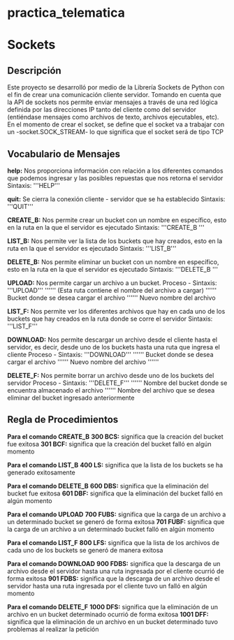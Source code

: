 # practica_telematica
# Sockets

 ## Descripción

 Este proyecto se desarrolló por medio de la Librería Sockets de Python con el fin de crear una comunicación cliente servidor.
 Tomando en cuenta que la API de sockets nos permite enviar mensajes a través de una red lógica definida por las direcciones IP tanto del
 cliente como del servidor (entiéndase mensajes como archivos de texto, archivos ejecutables, etc).
 En el momento de crear el socket, se define que el socket va a trabajar con un -socket.SOCK_STREAM- lo que significa que el socket será de tipo TCP

## Vocabulario de Mensajes
 **help:** Nos proporciona información con relación a los diferentes comandos que podemos ingresar y las posibles repuestas que nos retorna el servidor
 Sintaxis:
 '''HELP'''
 
**quit:** Se cierra la conexión cliente - servidor que se ha establecido
 Sintaxis:
 '''QUIT'''
 
**CREATE_B:** Nos permite crear un bucket con un nombre en específico, esto en la ruta en la que el servidor es ejecutado
 Sintaxis:
 '''CREATE_B <nombre del bucket>'''
 
**LIST_B:** Nos permite ver la lista de los buckets que hay creados, esto en la ruta en la que el servidor es ejecutado
 Sintaxis:
 '''LIST_B'''
 
**DELETE_B:** Nos permite eliminar un bucket con un nombre en específico, esto en la ruta en la que el servidor es ejecutado
 Sintaxis:
 '''DELETE_B <nombre del bucket>'''

**UPLOAD:** Nos permite cargar un archivo a un bucket.
 Proceso - Sintaxis:
 '''UPLOAD'''
 '''<Ruta del fichero a cargar en el bucket>''' (Esta ruta contiene el nombre del archivo a cargar)
 '''<nombre del bucket>''' Bucket donde se desea cargar el archivo
 '''<nombre del fichero>''' Nuevo nombre del archivo

**LIST_F:** Nos permite ver los diferentes archivos que hay en cada uno de los buckets que hay creados en la ruta donde se corre el servidor
 Sintaxis:
 '''LIST_F'''

**DOWNLOAD:** Nos permite descargar un archivo desde el cliente hasta el servidor, es decir, desde uno de los buckets hasta una ruta que ingresa el cliente
 Proceso - Sintaxis:
 '''DOWNLOAD'''
 '''<nombre del bucket>''' Bucket donde se desea cargar el archivo
 '''<nombre del fichero>''' Nuevo nombre del archivo
 '''<Ruta del fichero donde se va a descargar>''' 
 
**DELETE_F:** Nos permite borrar un archivo desde uno de los buckets del servidor
 Proceso - Sintaxis:
 '''DELETE_F'''
 '''<nombre del bucket origen>''' Nombre del bucket donde se encuentra almacenado el archivo
 '''<nombre del archivo>''' Nombre del archivo que se desea eliminar del bucket ingresado anteriormente

## Regla de Procedimientos

 **Para el comando CREATE_B**
 **300 BCS:** significa que la creación del bucket fue exitosa
 **301 BCF:** significa que la creación del bucket falló en algún momento

 **Para el comando LIST_B**
 **400 LS:** significa que la lista de los buckets se ha generado exitosamente
 
 **Para el comando DELETE_B**
 **600 DBS:** significa que la eliminación del bucket fue exitosa
 **601 DBF:** significa que la eliminación del bucket falló en algún momento

 **Para el comando UPLOAD**
 **700 FUBS:** significa que la carga de un archivo a un determinado bucket se generó de forma exitosa
 **701 FUBF:** significa que la carga de un archivo a un determinado bucket falló en algún momento

 **Para el comando LIST_F**
 **800 LFS:** significa que la lista de los archivos de cada uno de los buckets se generó de manera exitosa

 **Para el comando DOWNLOAD**
 **900 FDBS:** significa que la descarga de un archivo desde el servidor hasta una ruta ingresada por el cliente ocurrió de forma exitosa
 **901 FDBS:** significa que la descarga de un archivo desde el servidor hasta una ruta ingresada por el cliente tuvo un falló en algún momento

 **Para el comando DELETE_F**
 **1000 DFS:** significa que la eliminación de un archivo en un bucket determinado ocurrió de forma exitosa
 **1001 DFF:** significa que la eliminación de un archivo en un bucket determinado tuvo problemas al realizar la petición
